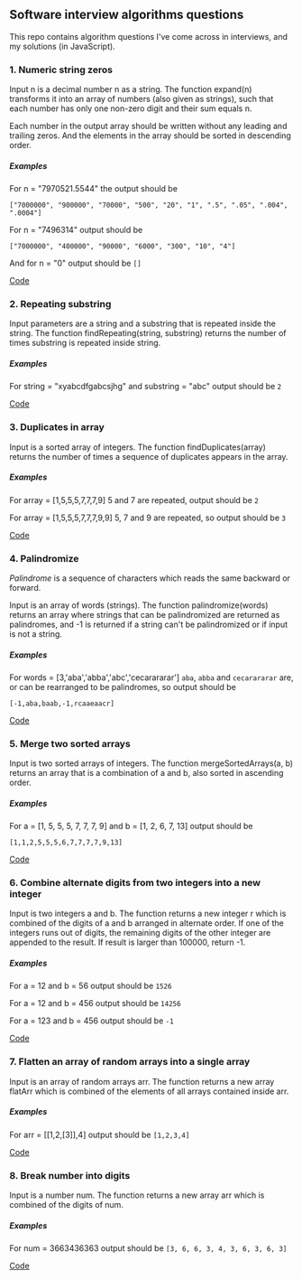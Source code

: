 ## Software interview algorithms questions 
This repo contains algorithm questions I've come across in interviews, and my solutions (in JavaScript).
### 1. Numeric string zeros
Input n is a decimal number n as a string. The function expand(n) transforms it into an array of numbers (also given as strings), such that each number has only one non-zero digit and their sum equals n.

Each number in the output array should be written without any leading and trailing zeros. And the elements in the array should be sorted in descending order.

##### Examples
For n = "7970521.5544" the output should be

`["7000000", "900000", "70000", "500", "20", "1", ".5", ".05", ".004", ".0004"]`

For n = "7496314" output should be

`["7000000", "400000", "90000", "6000", "300", "10", "4"]`

And for n = "0" output should be `[]`

[Code](https://github.com/dmk12/algorithms/blob/master/1-numeric_string_zeros.js)

### 2. Repeating substring
Input parameters are a string and a substring that is repeated inside the string. The function findRepeating(string, substring) returns the number of times substring is repeated inside string.
##### Examples
For string = "xyabcdfgabcsjhg" and substring = "abc" output should be `2`

[Code](https://github.com/dmk12/algorithms/blob/master/2-repeating_substring.js)

### 3. Duplicates in array
Input is a sorted array of integers. The function findDuplicates(array) returns the number of times a sequence of duplicates appears in the array.
##### Examples
For array = [1,5,5,5,7,7,7,9] 5 and 7 are repeated, output should be `2`

For array = [1,5,5,5,7,7,7,9,9] 5, 7 and 9 are repeated, so output should be `3`

[Code](https://github.com/dmk12/algorithms/blob/master/3-duplicates_in_array.js)

### 4. Palindromize
*Palindrome* is a sequence of characters which reads the same backward or forward.

Input is an array of words (strings). The function palindromize(words) returns an array where strings that can be palindromized are returned as palindromes, and -1 is returned if a string can't be palindromized or if input is not a string.
##### Examples
For words = [3,'aba','abba','abc','cecarararar'] `aba`, `abba` and `cecarararar` are, or can be rearranged to be palindromes, so output should be

`[-1,aba,baab,-1,rcaaeaacr]`

[Code](https://github.com/dmk12/algorithms/blob/master/4-palindromize.js)

### 5. Merge two sorted arrays
Input is two sorted arrays of integers. The function mergeSortedArrays(a, b) returns an array that is a combination of a and b, also sorted in ascending order.
##### Examples
For a = [1, 5, 5, 5, 7, 7, 7, 9] and b = [1, 2, 6, 7, 13] output should be 

`[1,1,2,5,5,5,6,7,7,7,7,9,13]`

[Code](https://github.com/dmk12/algorithms/blob/master/5-merge_sorted_arrays.js)

### 6. Combine alternate digits from two integers into a new integer
Input is two integers a and b. The function returns a new integer r which is combined of the digits of a and b arranged in alternate order. If one of the integers runs out of digits, the remaining digits of the other integer are appended to the result. If result is larger than 100000, return -1.
##### Examples
For a = 12 and b = 56 output should be `1526`

For a = 12 and b = 456 output should be `14256`

For a = 123 and b = 456 output should be `-1`

[Code](https://github.com/dmk12/algorithms/blob/master/6-alternate_digits.js)

### 7. Flatten an array of random arrays into a single array
Input is an array of random arrays arr. The function returns a new array flatArr which is combined of the elements of all arrays contained inside arr.
##### Examples
For arr = [[1,2,[3]],4] output should be `[1,2,3,4]`

[Code](https://github.com/dmk12/algorithms/7-flatten_array_of_random_arrays.js)

### 8. Break number into digits
Input is a number num. The function returns a new array arr which is combined of the digits of num.
##### Examples
For num = 3663436363 output should be `[3, 6, 6, 3, 4, 3, 6, 3, 6, 3]`

[Code](https://github.com/dmk12/algorithms/blob/master/8-break_number_into_digits.js)
